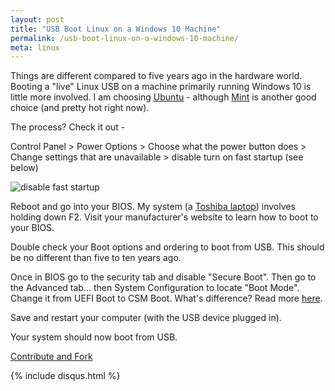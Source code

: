 ```yaml
---
layout: post
title: "USB Boot Linux on a Windows 10 Machine"
permalink: /usb-boot-linux-on-a-windows-10-machine/
meta: linux
---
```

Things are different compared to five years ago in the hardware world.  Booting a "live" Linux USB on a machine primarily running Windows 10 is little more involved.  I am choosing [Ubuntu](http://www.ubuntu.com) - although [Mint](http://linuxmint.com) is another good choice (and pretty hot right now).

The process?  Check it out -

Control Panel > Power Options > Choose what the power button does >  Change settings that are unavailable > disable turn on fast startup (see below)

![disable fast startup](http://abe90238e3b628565257-c47b312812e6878374960f5d0b7661c9.r73.cf1.rackcdn.com/usb-boot.PNG)

Reboot and go into your BIOS.  My system (a [Toshiba laptop](http://www.toshiba.com/)) involves holding down F2.  Visit your manufacturer's website to learn how to boot to your BIOS.

<script async src="//pagead2.googlesyndication.com/pagead/js/adsbygoogle.js"></script>
<!-- AutoResponsive -->
<ins class="adsbygoogle"
     style="display:block"
     data-ad-client="ca-pub-6659123635600028"
     data-ad-slot="4624845196"
     data-ad-format="auto"></ins>
<script>
(adsbygoogle = window.adsbygoogle || []).push({});
</script>

Double check your Boot options and ordering to boot from USB.  This should be no different than five to ten years ago.

Once in BIOS go to the security tab and disable "Secure Boot".  Then go to the Advanced tab... then System Configuration to locate "Boot Mode".  Change it from UEFI Boot to CSM Boot.  What's difference?  Read more [here](http://superuser.com/questions/496026/what-is-the-difference-in-boot-with-bios-and-boot-with-uefi).

Save and restart your computer (with the USB device plugged in).

Your system should now boot from USB.

<span class="fi-page-edit size-21"></span> <a href="{{ site.post_source_root }}2015-11-10-usb-boot-linux-on-a-windows-10-machine.markdown" target="_blank">Contribute and Fork</a>

{% include disqus.html %}

